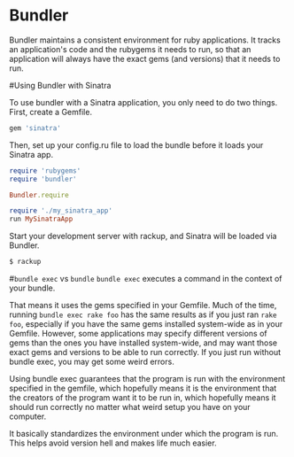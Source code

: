 # Bundler

Bundler maintains a consistent environment for ruby applications. It tracks an application's code and the rubygems it needs to run, so that an application will always have the exact gems (and versions) that it needs to run.

#Using Bundler with Sinatra

To use bundler with a Sinatra application, you only need to do two things. First, create a Gemfile.

```bash
gem 'sinatra'
```
Then, set up your config.ru file to load the bundle before it loads your Sinatra app.

```ruby
require 'rubygems'
require 'bundler'

Bundler.require

require './my_sinatra_app'
run MySinatraApp
```

Start your development server with rackup, and Sinatra will be loaded via Bundler.

```bash
$ rackup
```

#`bundle exec` vs `bundle`
`bundle exec` executes a command in the context of your bundle.

That means it uses the gems specified in your Gemfile. Much of the time, running `bundle exec rake foo` has the same results as if you just ran `rake foo`, especially if you have the same gems installed system-wide as in your Gemfile. However, some applications may specify different versions of gems than the ones you have installed system-wide, and may want those exact gems and versions to be able to run correctly. If you just run without bundle exec, you may get some weird errors.

Using bundle exec guarantees that the program is run with the environment specified in the gemfile, which hopefully means it is the environment that the creators of the program want it to be run in, which hopefully means it should run correctly no matter what weird setup you have on your computer.

It basically standardizes the environment under which the program is run. This helps avoid version hell and makes life much easier.